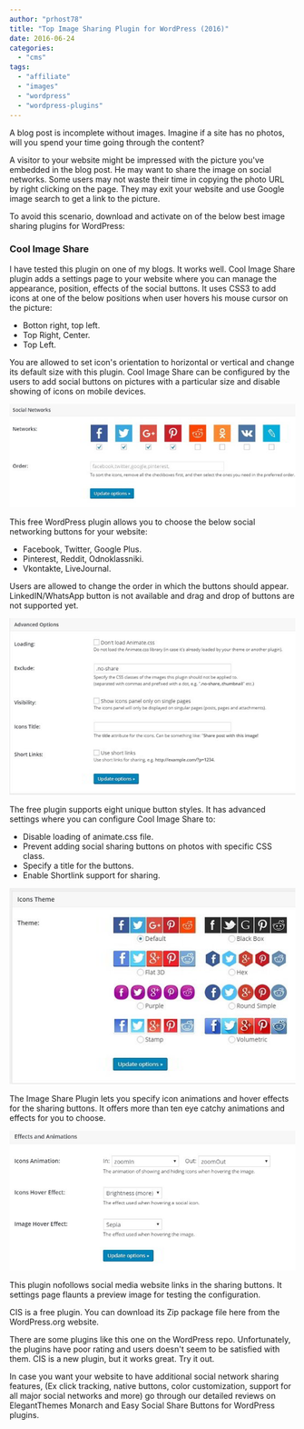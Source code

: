 ```yaml
---
author: "prhost78"
title: "Top Image Sharing Plugin for WordPress (2016)"
date: 2016-06-24
categories: 
  - "cms"
tags: 
  - "affiliate"
  - "images"
  - "wordpress"
  - "wordpress-plugins"
---
```


A blog post is incomplete without images. Imagine if a site has no photos, will you spend your time going through the content?

A visitor to your website might be impressed with the picture you've embedded in the blog post. He may want to share the image on social networks. Some users may not waste their time in copying the photo URL by right clicking on the page. They may exit your website and use Google image search to get a link to the picture.

To avoid this scenario, download and activate on of the below best image sharing plugins for WordPress:

### Cool Image Share

I have tested this plugin on one of my blogs. It works well. Cool Image Share plugin adds a settings page to your website where you can manage the appearance, position, effects of the social buttons. It uses CSS3 to add icons at one of the below positions when user hovers his mouse cursor on the picture:

- Botton right, top left.
- Top Right, Center.
- Top Left.

You are allowed to set icon's orientation to horizontal or vertical and change its default size with this plugin. Cool Image Share can be configured by the users to add social buttons on pictures with a particular size and disable showing of icons on mobile devices.

![Cool Image Share themes buttons](images/Cool-Image-Share-themes-buttons.jpg)

This free WordPress plugin allows you to choose the below social networking buttons for your website:

- Facebook, Twitter, Google Plus.
- Pinterest, Reddit, Odnoklassniki.
- Vkontakte, LiveJournal.

Users are allowed to change the order in which the buttons should appear. LinkedIN/WhatsApp button is not available and drag and drop of buttons are not supported yet.

![Cool Image Share themes ao](images/Cool-Image-Share-themes-ao.jpg)

The free plugin supports eight unique button styles. It has advanced settings where you can configure Cool Image Share to:

- Disable loading of animate.css file.
- Prevent adding social sharing buttons on photos with specific CSS class.
- Specify a title for the buttons.
- Enable Shortlink support for sharing.

![CIS: Top image sharing plugins for WordPress](images/Cool-Image-Share-themes.jpg)

The Image Share Plugin lets you specify icon animations and hover effects for the sharing buttons. It offers more than ten eye catchy animations and effects for you to choose.

![Cool Image Share themes animations](images/Cool-Image-Share-themes-animations.jpg)

This plugin nofollows social media website links in the sharing buttons. It settings page flaunts a preview image for testing the configuration.

CIS is a free plugin. You can download its Zip package file here from the WordPress.org website.

There are some plugins like this one on the WordPress repo. Unfortunately, the plugins have poor rating and users doesn't seem to be satisfied with them. CIS is a new plugin, but it works great. Try it out.

In case you want your website to have additional social network sharing features, (Ex click tracking, native buttons, color customization, support for all major social networks and more) go through our detailed reviews on ElegantThemes Monarch and Easy Social Share Buttons for WordPress plugins.
